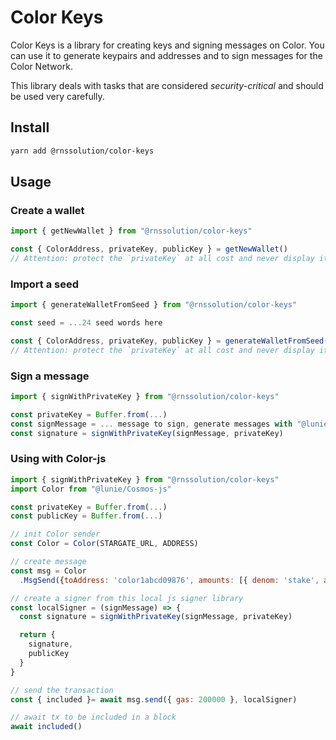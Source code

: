 # Color Keys

Color Keys is a library for creating keys and signing messages on Color. You can use it to generate keypairs and addresses and to sign messages for the Color Network. 

This library deals with tasks that are considered *security-critical* and should be used very carefully.

## Install

```bash
yarn add @rnssolution/color-keys
```

## Usage

### Create a wallet

```js
import { getNewWallet } from "@rnssolution/color-keys"

const { ColorAddress, privateKey, publicKey } = getNewWallet()
// Attention: protect the `privateKey` at all cost and never display it anywhere!!
```

### Import a seed

```js
import { generateWalletFromSeed } from "@rnssolution/color-keys"

const seed = ...24 seed words here

const { ColorAddress, privateKey, publicKey } = generateWalletFromSeed(seed)
// Attention: protect the `privateKey` at all cost and never display it anywhere!!
```

### Sign a message

```js
import { signWithPrivateKey } from "@rnssolution/color-keys"

const privateKey = Buffer.from(...)
const signMessage = ... message to sign, generate messages with "@lunie/Cosmos-js"
const signature = signWithPrivateKey(signMessage, privateKey)

```

### Using with Color-js

```js
import { signWithPrivateKey } from "@rnssolution/color-keys"
import Color from "@lunie/Cosmos-js"

const privateKey = Buffer.from(...)
const publicKey = Buffer.from(...)

// init Color sender
const Color = Color(STARGATE_URL, ADDRESS)

// create message
const msg = Color
  .MsgSend({toAddress: 'color1abcd09876', amounts: [{ denom: 'stake', amount: 10 }})

// create a signer from this local js signer library
const localSigner = (signMessage) => {
  const signature = signWithPrivateKey(signMessage, privateKey)

  return {
    signature,
    publicKey
  }
}

// send the transaction
const { included }= await msg.send({ gas: 200000 }, localSigner)

// await tx to be included in a block
await included()
```
